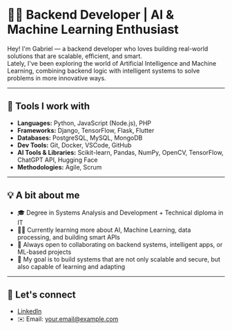 # 👨‍💻 Backend Developer | AI & Machine Learning Enthusiast

Hey! I'm Gabriel — a backend developer who loves building real-world solutions that are scalable, efficient, and smart.  
Lately, I've been exploring the world of Artificial Intelligence and Machine Learning, combining backend logic with intelligent systems to solve problems in more innovative ways.

---

## 🚀 Tools I work with

- **Languages:** Python, JavaScript (Node.js), PHP  
- **Frameworks:** Django, TensorFlow, Flask, Flutter  
- **Databases:** PostgreSQL, MySQL, MongoDB  
- **Dev Tools:** Git, Docker, VSCode, GitHub  
- **AI Tools & Libraries:** Scikit-learn, Pandas, NumPy, OpenCV, TensorFlow, ChatGPT API, Hugging Face  
- **Methodologies:** Agile, Scrum  

---

## 💡 A bit about me

- 🎓 Degree in Systems Analysis and Development + Technical diploma in IT  
- 👨‍🔬 Currently learning more about AI, Machine Learning, data processing, and building smart APIs  
- 🤝 Always open to collaborating on backend systems, intelligent apps, or ML-based projects  
- 🎯 My goal is to build systems that are not only scalable and secure, but also capable of learning and adapting  

---

## 🔗 Let's connect

- [LinkedIn](#)  
- ✉️ Email: [your.email@example.com](mailto:your.email@example.com)
